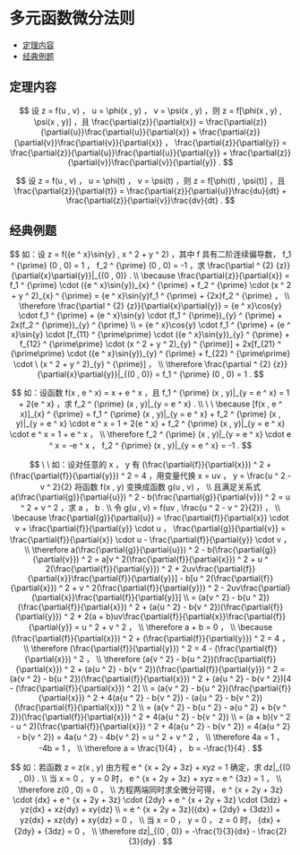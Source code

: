 # 多元函数微分法则

* [定理内容](#定理内容)
* [经典例题](#经典例题)

## 定理内容

$$
设 z = f(u , v) ， u = \phi(x , y) ， v = \psi(x , y) ，则 z = f[\phi(x , y) , \psi(x , y)] ，且 \frac{\partial{z}}{\partial{x}} = \frac{\partial{z}}{\partial{u}}\frac{\partial{u}}{\partial{x}} + \frac{\partial{z}}{\partial{v}}\frac{\partial{v}}{\partial{x}} ， \frac{\partial{z}}{\partial{y}} = \frac{\partial{z}}{\partial{u}}\frac{\partial{u}}{\partial{y}} + \frac{\partial{z}}{\partial{v}}\frac{\partial{v}}{\partial{y}} .
$$

$$
设 z = f(u , v) ， u = \phi(t) ， v = \psi(t) ，则 z = f[\phi(t) , \psi(t)] ，且 \frac{\partial{z}}{\partial{t}} = \frac{\partial{z}}{\partial{u}}\frac{du}{dt} + \frac{\partial{z}}{\partial{v}}\frac{dv}{dt} .
$$

## 经典例题

$$
如：设 z = f({e ^ x}\sin{y} , x ^ 2 + y ^ 2) ，其中 f 具有二阶连续偏导数， f_1 ^ {\prime} (0 , 0) = 1 ， f_2 ^ {\prime} (0 , 0) = -1 ，求 \frac{\partial ^ {2} {z}}{\partial{x}\partial{y}}|_{(0 , 0)} .
\\
\because \frac{\partial{z}}{\partial{x}} = f_1 ^ {\prime} \cdot ({e ^ x}\sin{y})_{x} ^ {\prime} + f_2 ^ {\prime} \cdot (x ^ 2 + y ^ 2)_{x} ^ {\prime} = {e ^ x}\sin{y}f_1 ^ {\prime} + {2x}f_2 ^ {\prime} ，
\\
\therefore \frac{\partial ^ {2} {z}}{\partial{x}\partial{y}} = {e ^ x}\cos{y} \cdot f_1 ^ {\prime} + {e ^ x}\sin{y} \cdot (f_1 ^ {\prime})_{y} ^ {\prime} + 2x(f_2 ^ {\prime})_{y} ^ {\prime}
\\
= {e ^ x}\cos{y} \cdot f_1 ^ {\prime} + {e ^ x}\sin{y} \cdot [f_{11} ^ {\prime\prime} \cdot ({e ^ x}\sin{y})_{y} ^ {\prime} + f_{12} ^ {\prime\prime} \cdot (x ^ 2 + y ^ 2)_{y} ^ {\prime}] + 2x[f_{21} ^ {\prime\prime} \cdot ({e ^ x}\sin{y})_{y} ^ {\prime} + f_{22} ^ {\prime\prime} \cdot \ (x ^ 2 + y ^ 2)_{y} ^ {\prime}] ，
\\
\therefore \frac{\partial ^ {2} {z}}{\partial{x}\partial{y}}|_{(0 , 0)} = f_1 ^ {\prime} (0 , 0) = 1 .
$$

$$
如：设函数 f(x , e ^ x) = x + e ^ x ，且 f_1 ^ {\prime} (x , y)|_{y = e ^ x} = 1 + 2{e ^ x} ，求 f_2 ^ {\prime} (x , y)|_{y = e ^ x} .
\\
\
\
\because [f(x , e ^ x)]_{x} ^ {\prime} = f_1 ^ {\prime} (x , y)|_{y = e ^ x} + f_2 ^ {\prime} (x , y)|_{y = e ^ x} \cdot e ^ x = 1 + 2{e ^ x} + f_2 ^ {\prime} (x , y)|_{y = e ^ x} \cdot e ^ x = 1 + e ^ x ，
\\
\therefore f_2 ^ {\prime} (x , y)|_{y = e ^ x} \cdot e ^ x = -e ^ x ， f_2 ^ {\prime} (x , y)|_{y = e ^ x} = -1 .
$$

$$
\
\
如：设对任意的 x ， y 有 (\frac{\partial{f}}{\partial{x}}) ^ 2 + (\frac{\partial{f}}{\partial{y}}) ^ 2 = 4 ，用变量代换 x = uv ， y = \frac{u ^ 2 - v ^ 2}{2} 将函数 f(x , y) 变换成函数 g(u , v) ，
\\
且满足关系式 a(\frac{\partial{g}}{\partial{u}}) ^ 2 - b(\frac{\partial{g}}{\partial{v}}) ^ 2 = u ^ 2 + v ^ 2 ，求 a ， b .
\\
令 g(u , v) = f(uv , \frac{u ^ 2 - v ^ 2}{2}) ，
\\
\because \frac{\partial{g}}{\partial{u}} = \frac{\partial{f}}{\partial{x}} \cdot v + \frac{\partial{f}}{\partial{y}} \cdot u ， \frac{\partial{g}}{\partial{v}} = \frac{\partial{f}}{\partial{x}} \cdot u - \frac{\partial{f}}{\partial{y}} \cdot v ，
\\
\therefore a(\frac{\partial{g}}{\partial{u}}) ^ 2 - b(\frac{\partial{g}}{\partial{v}}) ^ 2 = a[v ^ 2(\frac{\partial{f}}{\partial{x}}) ^ 2 + u ^ 2(\frac{\partial{f}}{\partial{y}}) ^ 2 + 2uv\frac{\partial{f}}{\partial{x}}\frac{\partial{f}}{\partial{y}}] - b[u ^ 2(\frac{\partial{f}}{\partial{x}}) ^ 2 + v ^ 2(\frac{\partial{f}}{\partial{y}}) ^ 2 - 2uv\frac{\partial}{\partial{x}}\frac{\partial{f}}{\partial{y}}]
\\
= (a{v ^ 2} - b{u ^ 2})(\frac{\partial{f}}{\partial{x}}) ^ 2 + (a{u ^ 2} - b{v ^ 2})(\frac{\partial{f}}{\partial{y}}) ^ 2 + 2(a + b)uv\frac{\partial{f}}{\partial{x}}\frac{\partial{f}}{\partial{y}} = u ^ 2 + v ^ 2 ，
\\
\therefore a + b = 0 ，
\\
\because (\frac{\partial{f}}{\partial{x}}) ^ 2 + (\frac{\partial{f}}{\partial{y}}) ^ 2 = 4 ，
\\
\therefore (\frac{\partial{f}}{\partial{y}}) ^ 2 = 4 - (\frac{\partial{f}}{\partial{x}}) ^ 2 ，
\\
\therefore (a{v ^ 2} - b{u ^ 2})(\frac{\partial{f}}{\partial{x}}) ^ 2 + (a{u ^ 2} - b{v ^ 2})(\frac{\partial{f}}{\partial{y}}) ^ 2 = (a{v ^ 2} - b{u ^ 2})(\frac{\partial{f}}{\partial{x}}) ^ 2 + (a{u ^ 2} - b{v ^ 2})[4 - (\frac{\partial{f}}{\partial{x}}) ^ 2]
\\
= (a{v ^ 2} - b{u ^ 2})(\frac{\partial{f}}{\partial{x}}) ^ 2 + 4(a{u ^ 2} - b{v ^ 2}) - (a{u ^ 2} - b{v ^ 2})(\frac{\partial{f}}{\partial{x}}) ^ 2
\\
= (a{v ^ 2} - b{u ^ 2} - a{u ^ 2} + b{v ^ 2})(\frac{\partial{f}}{\partial{x}}) ^ 2 + 4(a{u ^ 2} - b{v ^ 2})
\\
= (a + b)(v ^ 2 - u ^ 2)(\frac{\partial{f}}{\partial{x}}) ^ 2 + 4(a{u ^ 2} - b{v ^ 2}) = 4(a{u ^ 2} - b{v ^ 2}) = 4a{u ^ 2} - 4b{v ^ 2} = u ^ 2 + v ^ 2 ，
\\
\therefore 4a = 1 ， -4b = 1 ，
\\
\therefore a = \frac{1}{4} ， b = -\frac{1}{4} .
$$

$$
如：若函数 z = z(x , y) 由方程 e ^ {x + 2y + 3z} + xyz = 1 确定，求 dz|_{(0 , 0)} .
\\
当 x = 0 ， y = 0 时， e ^ {x + 2y + 3z} + xyz = e ^ {3z} = 1 ，
\\
\therefore z(0 , 0) = 0 ，
\\
方程两端同时求全微分可得， e ^ {x + 2y + 3z} \cdot {dx} + e ^ {x + 2y + 3z} \cdot {2dy} + e ^ {x + 2y + 3z} \cdot {3dz} + yz{dx} + xz{dy} + xy{dz}
\\
= e ^ {x + 2y + 3z}({dx} + {2dy} + {3dz}) + yz{dx} + xz{dy} + xy{dz} = 0 ，
\\
当 x = 0 ， y = 0 ， z = 0 时， {dx} + {2dy} + {3dz} = 0 ，
\\
\therefore dz|_{(0 , 0)} = -\frac{1}{3}{dx} - \frac{2}{3}{dy} .
$$



